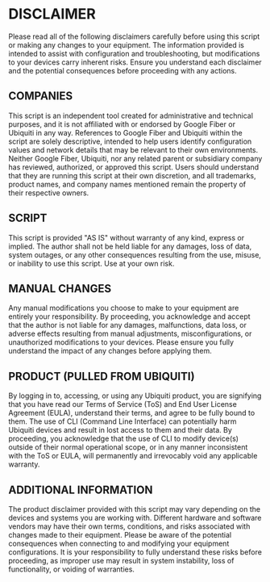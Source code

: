 # DISCLAIMER
Please read all of the following disclaimers carefully before using this script or making any changes to your equipment. The information provided is intended to assist with configuration and troubleshooting, but modifications to your devices carry inherent risks. Ensure you understand each disclaimer and the potential consequences before proceeding with any actions.

## COMPANIES
This script is an independent tool created for administrative and technical purposes, and it is not affiliated with or endorsed by Google Fiber or Ubiquiti in any way. References to Google Fiber and Ubiquiti within the script are solely descriptive, intended to help users identify configuration values and network details that may be relevant to their own environments. Neither Google Fiber, Ubiquiti, nor any related parent or subsidiary company has reviewed, authorized, or approved this script. Users should understand that they are running this script at their own discretion, and all trademarks, product names, and company names mentioned remain the property of their respective owners.

## SCRIPT
This script is provided "AS IS" without warranty of any kind, express or implied. The author shall not be held liable for any damages, loss of data, system outages, or any other consequences resulting from the use, misuse, or inability to use this script. Use at your own risk.

## MANUAL CHANGES
Any manual modifications you choose to make to your equipment are entirely your responsibility. By proceeding, you acknowledge and accept that the author is not liable for any damages, malfunctions, data loss, or adverse effects resulting from manual adjustments, misconfigurations, or unauthorized modifications to your devices. Please ensure you fully understand the impact of any changes before applying them.

## PRODUCT (PULLED FROM UBIQUITI)
By logging in to, accessing, or using any Ubiquiti product, you are signifying that you have read our Terms of Service (ToS) and End User License Agreement (EULA), understand their terms, and agree to be fully bound to them. The use of CLI (Command Line Interface) can potentially harm Ubiquiti devices and result in lost access to them and their data. By proceeding, you acknowledge that the use of CLI to modify device(s) outside of their normal operational scope, or in any manner inconsistent with the ToS or EULA, will permanently and irrevocably void any applicable warranty.

## ADDITIONAL INFORMATION
The product disclaimer provided with this script may vary depending on the devices and systems you are working with. Different hardware and software vendors may have their own terms, conditions, and risks associated with changes made to their equipment. Please be aware of the potential consequences when connecting to and modifying your equipment configurations. It is your responsibility to fully understand these risks before proceeding, as improper use may result in system instability, loss of functionality, or voiding of warranties.
